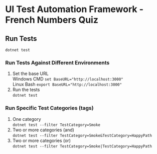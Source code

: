 # UI Test Automation Framework - French Numbers Quiz

## Run Tests
`dotnet test` 

### Run Tests Against Different Environments
1. Set the base URL  
  Windows CMD `set BaseURL="http://localhost:3000"`  
  Linux Bash `export BaseURL="http://localhost:3000"`  
2. Run the tests  
  `dotnet test`  

### Run Specific Test Categories (tags)
1. One category  
  `dotnet test --filter TestCategory=Smoke`  
2. Two or more categories (and)  
  `dotnet test --filter TestCategory=Smoke&TestCategory=HappyPath`  
3. Two or more categories (or)  
  `dotnet test --filter TestCategory=Smoke|TestCategory=HappyPath`  
